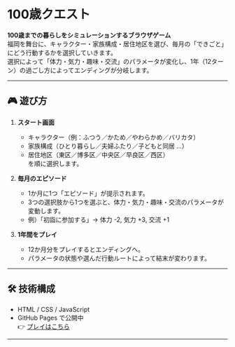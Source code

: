 # 100歳クエスト

**100歳までの暮らしをシミュレーションするブラウザゲーム**  
福岡を舞台に、キャラクター・家族構成・居住地区を選び、毎月の「できごと」にどう行動するかを選択していきます。  
選択によって「体力・気力・趣味・交流」のパラメータが変化し、1年（12ターン）の過ごし方によってエンディングが分岐します。  

---

## 🎮 遊び方

1. **スタート画面**  
   - キャラクター（例：ふつう／かため／やわらかめ／バリカタ）  
   - 家族構成（ひとり暮らし／夫婦ふたり／子どもと同居 …）  
   - 居住地区（東区／博多区／中央区／早良区／西区）  
   を順に選択します。

2. **毎月のエピソード**  
   - 1か月に1つ「エピソード」が提示されます。  
   - 3つの選択肢から1つを選ぶと、体力・気力・趣味・交流のパラメータが変動します。  
   - 例）「初詣に参加する」→ 体力 -2, 気力 +3, 交流 +1  

3. **1年間をプレイ**  
   - 12か月分をプレイするとエンディングへ。  
   - パラメータの状態や選んだ行動ルートによって結末が変わります。  

---

## 🛠️ 技術構成

- HTML / CSS / JavaScript
- GitHub Pages で公開中  
  👉 [プレイはこちら](https://sui-mmssss.github.io/100sai-quest/)

---


